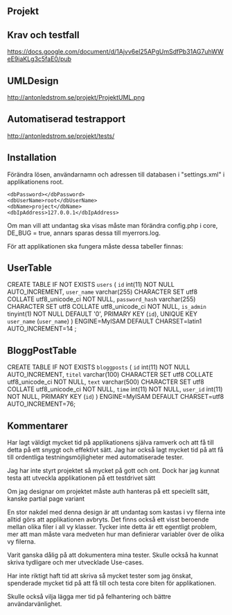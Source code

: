 Projekt
-------------------
Krav och testfall
-----------------
https://docs.google.com/document/d/1Ajvv6el25APgUmSdfPb31AG7uhWWeE9iaKLg3c5faE0/pub

UMLDesign 
-----------------
http://antonledstrom.se/projekt/ProjektUML.png

Automatiserad testrapport
-----------------
http://antonledstrom.se/projekt/tests/

Installation
-----------------
Förändra lösen, användarnamn och adressen till databasen i "settings.xml" i applikationens root.
    
    <dbPassword></dbPassword>
    <dbUserName>root</dbUserName>
    <dbName>project</dbName>
    <dbIpAddress>127.0.0.1</dbIpAddress>

Om man vill att undantag ska visas måste man förändra config.php i core, DE_BUG = true, annars sparas dessa till myerrors.log.  

För att applikationen ska fungera måste dessa tabeller finnas: 


UserTable
-----------------
CREATE TABLE IF NOT EXISTS `users` (
		  `id` int(11) NOT NULL AUTO_INCREMENT,
		  `user_name` varchar(255) CHARACTER SET utf8 COLLATE utf8_unicode_ci NOT NULL,
		  `password_hash` varchar(255) CHARACTER SET utf8 COLLATE utf8_unicode_ci NOT NULL,
		  `is_admin` tinyint(1) NOT NULL DEFAULT '0',
		  PRIMARY KEY (`id`),
		  UNIQUE KEY `user_name` (`user_name`)
		) ENGINE=MyISAM  DEFAULT CHARSET=latin1 AUTO_INCREMENT=14 ;

BloggPostTable
-----------------
CREATE TABLE IF NOT EXISTS `bloggposts` (
		  `id` int(11) NOT NULL AUTO_INCREMENT,
		  `titel` varchar(100)  CHARACTER SET utf8 COLLATE utf8_unicode_ci NOT NULL,
		  `text` varchar(500) CHARACTER SET utf8 COLLATE utf8_unicode_ci NOT NULL,
		  `time` int(11) NOT NULL,
		  `user_id` int(11) NOT NULL,
		  PRIMARY KEY (`id`)
		) ENGINE=MyISAM  DEFAULT CHARSET=utf8 AUTO_INCREMENT=76;


Kommentarer
-----------------
Har lagt väldigt mycket tid på applikationens själva ramverk och att få till detta på ett snyggt och effektivt sätt.
Jag har också lagt mycket tid på att få till ordentliga testningsmöjligheter med automatiserade tester. 

Jag har inte styrt projektet så mycket på gott och ont. Dock har jag kunnat testa att utveckla applikationen på ett testdrivet sätt 

Om jag designar om projektet måste auth hanteras på ett speciellt sätt, kanske partial page variant

En stor nakdel med denna design är att undantag som kastas i vy filerna inte alltid görs att applikationen avbryts. Det finns också ett visst beroende mellan olika filer i all vy klasser. Tycker inte detta är ett egentligt problem, mer att man måste vara medveten hur man definierar variabler över de olika vy filerna. 

Varit ganska dålig på att dokumentera mina tester. Skulle också ha kunnat skriva tydligare och mer utvecklade Use-cases. 

Har inte riktigt haft tid att skriva så mycket tester som jag önskat, spenderade mycket tid på att få till och testa core biten för applikationen. 

Skulle också vilja lägga mer tid på felhantering och bättre användarvänlighet. 

